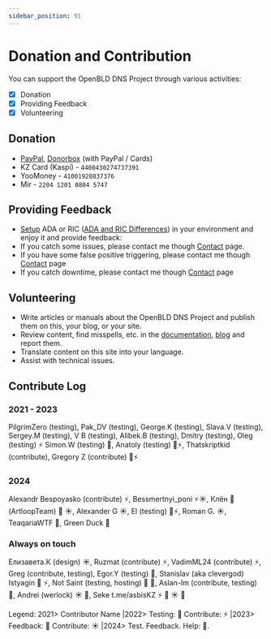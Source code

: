 ```yaml
---
sidebar_position: 91
---
```


# Donation and Contribution

You can support the OpenBLD DNS Project through various activities:
- [x] Donation
- [x] Providing Feedback
- [x] Volunteering

## Donation

* [PayPal](https://www.paypal.com/paypalme/m0zgen), [Donorbox](https://donorbox.org/open-bld-dns-donation?default_interval=m&amount=30) (with PayPal / Cards)
* KZ Card (Kaspi) - `4400430274737391`
* YooMoney - `41001928837376`
* Mir - `2204 1201 0804 5747`

## Providing Feedback

- [Setup](/docs/category/get-started) ADA or RIC ([ADA and RIC Differences](/docs/overwiew/how-it-works#ada-vs-ric)) in your environment and enjoy it and provide feedback:
- If you catch some issues, please contact me though [Contact](/docs/contacts.md) page.
- If you have some false positive triggering, please contact me though [Contact](/docs/contacts.md) page
- If you catch downtime, please contact me though [Contact](/docs/contacts.md) page

## Volunteering

- Write articles or manuals about the OpenBLD DNS Project and publish them on this, your blog, or your site.
- Review content, find misspells, etc. in the [documentation](/docs/intro), [blog](/blog) and report them.
- Translate content on this site into your language.
- Assist with technical issues.

## Contribute Log

### 2021 - 2023

PilgrimZero (testing), Pak_DV (testing), George.K (testing), Slava.V (testing),
Sergey.M (testing), V B (testing), Alibek.B (testing), Dmitry (testing), Oleg (testing) ⚡
Simon.W (testing) 💪, Anatoly (testing) 💪⚡, Thatskriptkid (contribute), Gregory Z (contribute) 💪⚡

### 2024
Alexandr Bespoyasko (contribute) ⚡, Bessmertnyi_poni ⚡☀️, Клён 🌳 (ArtloopTeam) 🚜 ☀️, Alexander G ☀️, El (testing) 💪⚡, 
Roman G. ☀️, TeaqariaWTF 🚴‍, Green Duck 🚴‍ 

### Always on touch
Елизавета.К (design) ☀️, Ruzmat (contribute) ⚡, VadimML24 (contribute) ⚡, Greg (contribute, testing), Egor.Y (testing) 🚴, Stanislav (aka clevergod) Istyagin 💪 ⚡, 
Not Saint (testing, hosting) 💪 🚴, Aslan-Im (contribute, testing) 🚴, Andrei (werlock) ☀️ 🚴, Seke t.me/asbisKZ ⚡ 🚜 ☀️ 🚴

Legend: 2021> Contributor Name |2022> Testing: 💪 Contribute: ⚡ |2023> Feedback: 🚜 Contribute: ☀️ |2024> Test. Feedback. Help: 🚴.
